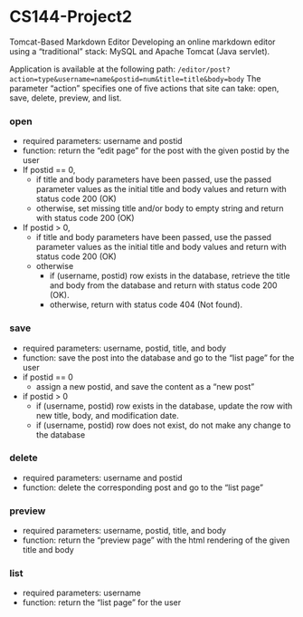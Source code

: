 # CS144-Project2
Tomcat-Based Markdown Editor
Developing an online markdown editor using a “traditional” stack: MySQL and Apache Tomcat (Java servlet).

Application is available at the following path: `/editor/post?action=type&username=name&postid=num&title=title&body=body`
The parameter “action” specifies one of five actions that site can take: open, save, delete, preview, and list.
### open
- required parameters: username and postid
- function: return the “edit page” for the post with the given postid by the user
- If postid == 0,
  - if title and body parameters have been passed, use the passed parameter values as the initial title and body values and return with status code 200 (OK)
  - otherwise, set missing title and/or body to empty string and return with status code 200 (OK)
- If postid > 0,
  - if title and body parameters have been passed, use the passed parameter values as the initial title and body values and return with status code 200 (OK)
  - otherwise
    - if (username, postid) row exists in the database, retrieve the title and body from the database and return with status code 200 (OK).
    - otherwise, return with status code 404 (Not found).
### save
- required parameters: username, postid, title, and body
- function: save the post into the database and go to the “list page” for the user
- if postid == 0
  - assign a new postid, and save the content as a “new post”
- if postid > 0
  - if (username, postid) row exists in the database, update the row with new title, body, and modification date.
  - if (username, postid) row does not exist, do not make any change to the database
### delete
- required parameters: username and postid
- function: delete the corresponding post and go to the “list page”
### preview
- required parameters: username, postid, title, and body
- function: return the “preview page” with the html rendering of the given title and body
### list
- required parameters: username
- function: return the “list page” for the user
